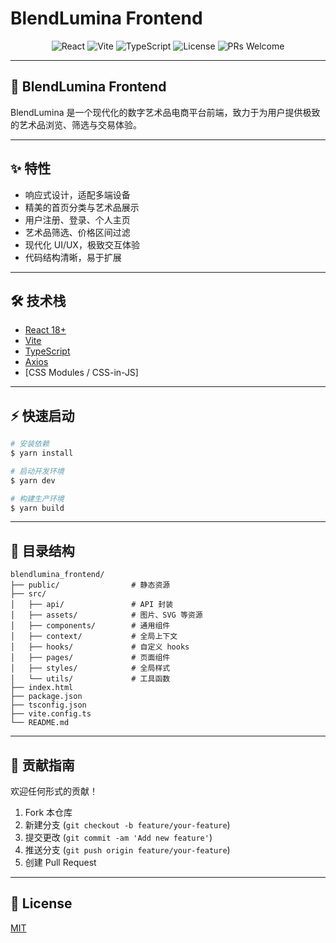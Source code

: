 # BlendLumina Frontend

<p align="center">
  <img src="https://img.shields.io/badge/React-18-blue?logo=react" alt="React" />
  <img src="https://img.shields.io/badge/Vite-⚡-yellow?logo=vite" alt="Vite" />
  <img src="https://img.shields.io/badge/TypeScript-4.9-blue?logo=typescript" alt="TypeScript" />
  <img src="https://img.shields.io/badge/License-MIT-green" alt="License" />
  <img src="https://img.shields.io/badge/PRs-welcome-brightgreen.svg?style=flat-square" alt="PRs Welcome" />
</p>

---

## 🚀 BlendLumina Frontend

BlendLumina 是一个现代化的数字艺术品电商平台前端，致力于为用户提供极致的艺术品浏览、筛选与交易体验。

---

## ✨ 特性
- 响应式设计，适配多端设备
- 精美的首页分类与艺术品展示
- 用户注册、登录、个人主页
- 艺术品筛选、价格区间过滤
- 现代化 UI/UX，极致交互体验
- 代码结构清晰，易于扩展

---

## 🛠️ 技术栈
- [React 18+](https://reactjs.org/)
- [Vite](https://vitejs.dev/)
- [TypeScript](https://www.typescriptlang.org/)
- [Axios](https://axios-http.com/)
- [CSS Modules / CSS-in-JS]

---

## ⚡ 快速启动

```bash
# 安装依赖
$ yarn install

# 启动开发环境
$ yarn dev

# 构建生产环境
$ yarn build
```

---

## 📁 目录结构

```
blendlumina_frontend/
├── public/                # 静态资源
├── src/
│   ├── api/               # API 封装
│   ├── assets/            # 图片、SVG 等资源
│   ├── components/        # 通用组件
│   ├── context/           # 全局上下文
│   ├── hooks/             # 自定义 hooks
│   ├── pages/             # 页面组件
│   ├── styles/            # 全局样式
│   └── utils/             # 工具函数
├── index.html
├── package.json
├── tsconfig.json
├── vite.config.ts
└── README.md
```

---

## 🤝 贡献指南
欢迎任何形式的贡献！
1. Fork 本仓库
2. 新建分支 (`git checkout -b feature/your-feature`)
3. 提交更改 (`git commit -am 'Add new feature'`)
4. 推送分支 (`git push origin feature/your-feature`)
5. 创建 Pull Request

---

## 📄 License

[MIT](./LICENSE)
